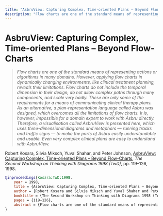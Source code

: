 ```yaml
---
title: "AsbruView: Capturing Complex, Time-oriented Plans – Beyond Flow-Charts"
description: "Flow charts are one of the standard means of representing actions or algorithms in many domains. However, applying flow charts in dynamically changing environments, like clinical treatment planning, reveals their limitations. Flow charts do not include the temporal dimension in their design, do not allow complex paths through many components, and scale very badly. These are only some of the requirements for a means of communicating clinical therapy plans. As an alternative, a plan-representation language called Asbru was designed, which overcomes all the limitations of flow charts. It is, however, impossible for a domain expert to work with Asbru directly. Therefore, a visualisation called AsbruView is presented here, which uses three-dimensional diagrams and metaphors — running tracks and traffic signs — to make the parts of Asbru easily understandable and usable. Even very complex clinical plans are easy to understand with AsbruView."
---
```


# AsbruView: Capturing Complex, Time-oriented Plans – Beyond Flow-Charts

> _Flow charts are one of the standard means of representing actions or algorithms in many domains. However, applying flow charts in dynamically changing environments, like clinical treatment planning, reveals their limitations. Flow charts do not include the temporal dimension in their design, do not allow complex paths through many components, and scale very badly. These are only some of the requirements for a means of communicating clinical therapy plans. As an alternative, a plan-representation language called Asbru was designed, which overcomes all the limitations of flow charts. It is, however, impossible for a domain expert to work with Asbru directly. Therefore, a visualisation called AsbruView is presented here, which uses three-dimensional diagrams and metaphors — running tracks and traffic signs — to make the parts of Asbru easily understandable and usable. Even very complex clinical plans are easy to understand with AsbruView._

Robert Kosara, Silvia Miksch, Yuval Shahar, and Peter Johnson, <a href="https://media.eagereyes.org/papers/1998/Kosara-TwD-1998.pdf" target="_blank">AsbruView: Capturing Complex, Time-oriented Plans – Beyond Flow-Charts</a>, _The Second Workshop on Thinking with Diagrams 1998 (TwD)_, pp. 119–126, 1998.


```bibtex
@inproceedings{Kosara:TwD:1998,
	year = 1998,
	title = {AsbruView: Capturing Complex, Time-oriented Plans – Beyond Flow-Charts},
	author = {Robert Kosara and Silvia Miksch and Yuval Shahar and Peter Johnson},
	booktitle = {The Second Workshop on Thinking with Diagrams 1998 (TwD)},
	pages = {119–126},
	abstract = {Flow charts are one of the standard means of representing actions or algorithms in many domains. However, applying flow charts in dynamically changing environments, like clinical treatment planning, reveals their limitations. Flow charts do not include the temporal dimension in their design, do not allow complex paths through many components, and scale very badly. These are only some of the requirements for a means of communicating clinical therapy plans. As an alternative, a plan-representation language called Asbru was designed, which overcomes all the limitations of flow charts. It is, however, impossible for a domain expert to work with Asbru directly. Therefore, a visualisation called AsbruView is presented here, which uses three-dimensional diagrams and metaphors — running tracks and traffic signs — to make the parts of Asbru easily understandable and usable. Even very complex clinical plans are easy to understand with AsbruView.},
}
```

